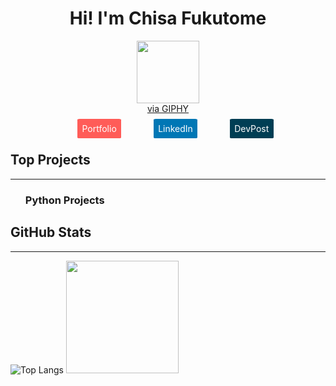 <!-- CSS styling -->
<style>

  .social-media-links {
    display: inline;
    margin: 5%;
    padding: 1.5%;
    border-radius: 5%;
  }

  .social-media-links a {
    color: white;
    text-decoration: none;
  }

  ul {
    list-style-type: none;
  }
</style>
<!-- End CSS styling -->

<!-- Header -->
<div id="header" align="center">
<h1>Hi! I'm Chisa Fukutome</h1><img src="https://media.giphy.com/media/Wj7lNjMNDxSmc/giphy.gif" width="100" height="auto">
</div>
<a style="display: block; text-align: center;" href="https://giphy.com/gifs/dog-miss-Wj7lNjMNDxSmc">via GIPHY</a>

<!-- Social Media Information -->
<div id="social-media">
<ul style="margin-top: 3%; text-align: center; ">
<li href="#" class="social-media-links" style="background-color: #ff5c58"><a >Portfolio</a></li>
<li href="https://www.linkedin.com/in/chisafukutome/" class="social-media-links" style="background-color: #0077b5;"><a >LinkedIn</a></li>
<li href="https://devpost.com/chisafukutome" class="social-media-links" style="background-color: #003E54"><a>DevPost</a></li>
</ul>
</div>

<!-- TODO: Add GitHub projects into READ.ME -->
<!-- Top Projects -->
<div id="projects">
<h2>Top Projects</h2>
<hr>
<ul class="pyton-list">
<h3>Python Projects</h3>
<li></li>
</ul>
<ul class="java-list"></ul>
</div>

<!-- GitHub Stats -->
<h2>GitHub Stats</h2>
<hr>

![Top Langs](https://github-readme-stats.vercel.app/api/top-langs/?username=chisafukutome&hide=javascript,css,scss,html&theme=tokyonight)
<img height="180em" src="https://github-readme-stats.vercel.app/api?username=chisafukutome&show_icons=true&hide_border=true&&count_private=true&include_all_commits=true" />
